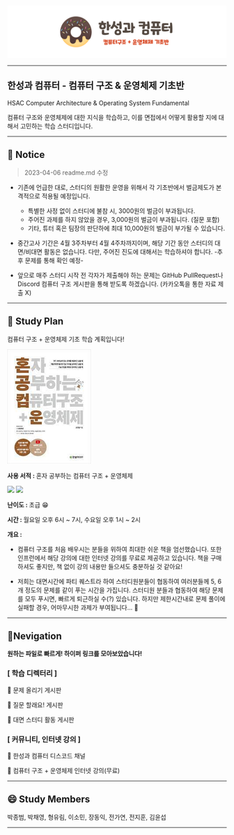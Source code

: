 
<div align="center">
<img src="readme.img/img.hsac.csos.png">
</div>

---

## **한성과 컴퓨터 - 컴퓨터 구조 & 운영체제 기초반**
HSAC Computer Architecture & Operating System Fundamental

컴퓨터 구조와 운영체제에 대한 지식을 학습하고, 이를 면접에서 어떻게 활용할 지에 대해서 고민하는 학습 스터디입니다.

---
 ## 📢 Notice
> 2023-04-06 readme.md 수정

- 기존에 언급한 대로, 스터디의 원활한 운영을 위해서 각 기초반에서 벌금제도가 본격적으로 적용될 예정입니다. 
    - 특별한 사정 없이 스터디에 불참 시, 3000원의 벌금이 부과됩니다.
    - 주어진 과제를 하지 않았을 경우, 3,000원의 벌금이 부과됩니다. (질문 포함)
    - 기타, 튜터 혹은 팀장의 판단하에 최대 10,000원의 벌금이 부가될 수 있습니다.

- 중간고사 기간은 4월 3주차부터 4월 4주차까지이며, 해당 기간 동안 스터디의 대면/비대면 활동은 없습니다. 다만, 주어진 진도에 대해서는 학습하셔야 합니다. -추후 문제를 통해 확인 예정-

- 앞으로 매주 스터디 시작 전 각자가 제출해야 하는 문제는 GitHub PullRequest나 Discord 컴퓨터 구조 게시판을 통해 받도록 하겠습니다. (카카오톡을 통한 자료 제출 X)

---

## 📖 Study Plan
<p> 컴퓨터 구조 + 운영체제 기초 학습 계획입니다! </p>
<div> <img src="readme.img/img.hsac.book.jpg"> </div>
<p> <b>사용 서적 : </b> 혼자 공부하는 컴퓨터 구조 + 운영체제 </p>
<img src="https://img.shields.io/badge/Computer ARCHITECTURE-E53236?style=for-the-badge&logo=amazonec2&logoColor=white">
<img src="https://img.shields.io/badge/Operating System-0078D4?style=for-the-badge&logo=windows11&logoColor=white">

<p> <b>난이도 : </b>  초급 😁  </p>
<p> <b>시간 : </b> 월요일 오후 6시 ~ 7시, 수요일 오후 1시 ~ 2시 </p>
<p> <b>개요 : </b> </p>

- <p> 컴퓨터 구조를 처음 배우시는 분들을 위하여 최대한 쉬운 책을 엄선했습니다. 또한 인프런에서 해당 강의에 대한 인터넷 강의를 무료로 제공하고 있습니다. 책을 구매하셔도 좋지만, 책 없이 강의 내용만 들으셔도 충분하실 것 같아요! </p>

- <p> 저희는 대면시간에 파티 퀘스트라 하여 스터디원분들이 협동하여 여러분들께 5, 6개 정도의 문제를 같이 푸는 시간을 가집니다. 스터디원 분들과 협동하여 해당 문제를 모두 푸시면, 빠르게 퇴근하실 수(?) 있습니다. 하지만 제한시간내로 문제 풀이에 실패할 경우, 어마무시한 과제가 부여됩니다... 😬</p>

---
## 📌Nevigation
<p> <b>원하는 파일로 빠르게! 하이퍼 링크를 모아보았습니다!</b></p>

### **[ 학습 디렉터리 ]**
<p> 💌 문제 올리기 게시판 </p>
<p> 📓 질문 할래요! 게시판 </p>
<p> 🥇 대면 스터디 활동 게시판 </p>

### **[ 커뮤니티, 인터넷 강의 ]**
<p> 🎯 한성과 컴퓨터 디스코드 채널 </p>
<p> 🏢 컴퓨터 구조 + 운영체제 인터넷 강의(무료) </p>
 
---

## 😄 Study Members

박종범, 박채영, 형유림, 이소민, 장동익, 전가연, 전지훈, 김윤섭

---



